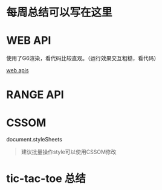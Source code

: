 # 每周总结可以写在这里

# WEB API

使用了G6渲染，看代码比较直观。（运行效果交互粗糙，看代码）

[web apis](./web-apis.js)

# RANGE API

# CSSOM

document.styleSheets

> 建议批量操作style可以使用CSSOM修改

# tic-tac-toe 总结 
